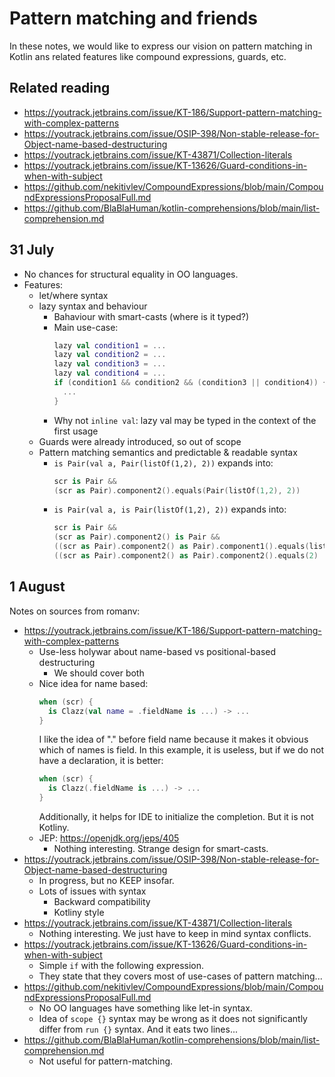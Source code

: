 # Pattern matching and friends

In these notes, we would like to express our vision on pattern matching in Kotlin ans related features like compound expressions, guards, etc. 

## Related reading

- https://youtrack.jetbrains.com/issue/KT-186/Support-pattern-matching-with-complex-patterns
- https://youtrack.jetbrains.com/issue/OSIP-398/Non-stable-release-for-Object-name-based-destructuring
- https://youtrack.jetbrains.com/issue/KT-43871/Collection-literals
- https://youtrack.jetbrains.com/issue/KT-13626/Guard-conditions-in-when-with-subject
- https://github.com/nekitivlev/CompoundExpressions/blob/main/CompoundExpressionsProposalFull.md
- https://github.com/BlaBlaHuman/kotlin-comprehensions/blob/main/list-comprehension.md

## 31 July

- No chances for structural equality in OO languages. 
- Features:
  - let/where syntax
  - lazy syntax and behaviour
    - Bahaviour with smart-casts (where is it typed?)
    - Main use-case:
      ```kotlin
      lazy val condition1 = ...
      lazy val condition2 = ...
      lazy val condition3 = ...
      lazy val condition4 = ...
      if (condition1 && condition2 && (condition3 || condition4)) {
        ...
      }
      ```
    - Why not `inline val`: lazy val may be typed in the context of the first usage 
  - Guards were already introduced, so out of scope
  - Pattern matching semantics and predictable & readable syntax
    - `is Pair(val a, Pair(listOf(1,2), 2))` expands into:
      ```kotlin
      scr is Pair &&
      (scr as Pair).component2().equals(Pair(listOf(1,2), 2))
      ```
    - `is Pair(val a, is Pair(listOf(1,2), 2))` expands into:
      ```kotlin
      scr is Pair &&
      (scr as Pair).component2() is Pair &&
      ((scr as Pair).component2() as Pair).component1().equals(listOf(1,2)) &&
      ((scr as Pair).component2() as Pair).component2().equals(2)
      ```

## 1 August

Notes on sources from romanv:

- https://youtrack.jetbrains.com/issue/KT-186/Support-pattern-matching-with-complex-patterns
  - Use-less holywar about name-based vs positional-based destructuring
    - We should cover both
  - Nice idea for name based:
    ```kotlin
    when (scr) {
      is Clazz(val name = .fieldName is ...) -> ...
    }
    ```
    I like the idea of "." before field name because it makes it obvious which of names is field.
    In this example, it is useless, but if we do not have a declaration, it is better:
    ```kotlin
    when (scr) {
      is Clazz(.fieldName is ...) -> ...
    }
    ```
    Additionally, it helps for IDE to initialize the completion.
    But it is not Kotliny.
  - JEP: https://openjdk.org/jeps/405
    - Nothing interesting. Strange design for smart-casts.
- https://youtrack.jetbrains.com/issue/OSIP-398/Non-stable-release-for-Object-name-based-destructuring
  - In progress, but no KEEP insofar.
  - Lots of issues with syntax
    - Backward compatibility
    - Kotliny style
- https://youtrack.jetbrains.com/issue/KT-43871/Collection-literals
  - Nothing interesting. We just have to keep in mind syntax conflicts. 
- https://youtrack.jetbrains.com/issue/KT-13626/Guard-conditions-in-when-with-subject
  - Simple `if` with the following expression.
  - They state that they covers most of use-cases of pattern matching...
- https://github.com/nekitivlev/CompoundExpressions/blob/main/CompoundExpressionsProposalFull.md
  - No OO languages have something like let-in syntax.
  - Idea of `scope {}` syntax may be wrong as it does not significantly differ from `run {}` syntax.
    And it eats two lines...
- https://github.com/BlaBlaHuman/kotlin-comprehensions/blob/main/list-comprehension.md
  - Not useful for pattern-matching. 


